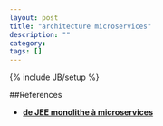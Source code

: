 ```yaml
---
layout: post
title: "architecture microservices"
description: ""
category: 
tags: []
---
```

{% include JB/setup %}


##References
   *  **[de JEE monolithe à microservices](https://dzone.com/articles/monolithic-to-microservices-refactoring-for-java-e?oid=top_cta)**